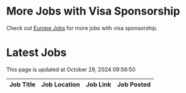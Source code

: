 # More Jobs with Visa Sponsorship

Check out [Europe Jobs](https://github.com/sureshparimi/europejobs#latest-jobs) for more jobs with visa sponsorship.

# Latest Jobs

This page is updated at October 29, 2024 09:56:50

| Job Title | Job Location | Job Link | Job Posted |
| --- | --- | --- | --- |
